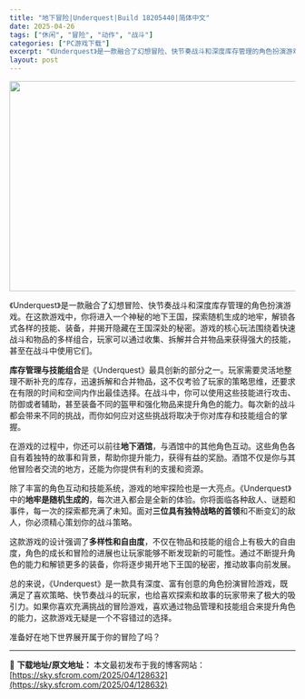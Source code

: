 ```yaml
---
title: "地下冒险|Underquest|Build 18205440|简体中文"
date: 2025-04-26
tags: ["休闲", "冒险", "动作", "战斗"]
categories: ["PC游戏下载"]
excerpt: "《Underquest》是一款融合了幻想冒险、快节奏战斗和深度库存管理的角色扮演游戏。在这款游戏中，你将进入一个神秘的地下王国，探索随机生成的地牢，解锁各式各样的技能、装备，并揭开隐藏在王国深处的秘密。游戏的核心玩法围绕着快速战斗和物品的多样组合，玩家可以通过收集、拆解并合并物品来获得强大的技能，甚&hellip;"
layout: post
---
```


<img class="aligncenter size-full wp-image-128633" src="https://sky.sfcrom.com/wp-content/uploads/2025/04/2025042615235082.webp" alt="" width="660" height="370" />

《Underquest》是一款融合了幻想冒险、快节奏战斗和深度库存管理的角色扮演游戏。在这款游戏中，你将进入一个神秘的地下王国，探索随机生成的地牢，解锁各式各样的技能、装备，并揭开隐藏在王国深处的秘密。游戏的核心玩法围绕着快速战斗和物品的多样组合，玩家可以通过收集、拆解并合并物品来获得强大的技能，甚至在战斗中使用它们。

<strong>库存管理与技能组合</strong>是《Underquest》最具创新的部分之一。玩家需要灵活地整理不断补充的库存，迅速拆解和合并物品，这不仅考验了玩家的策略思维，还要求在有限的时间和空间内作出最佳选择。在战斗中，你可以使用这些技能进行攻击、防御或者辅助，甚至装备不同的盔甲和强化物品来提升角色的能力。每次新的战斗都会带来不同的挑战，而你如何应对这些挑战将取决于你对库存和技能组合的掌握。

在游戏的过程中，你还可以前往<strong>地下酒馆</strong>，与酒馆中的其他角色互动。这些角色各自有着独特的故事和背景，帮助你提升能力，获得有益的奖励。酒馆不仅是你与其他冒险者交流的地方，还能为你提供有利的支援和资源。

除了丰富的角色互动和技能系统，游戏的地牢探险也是一大亮点。《Underquest》中的<strong>地牢是随机生成的</strong>，每次进入都会是全新的体验。你将面临各种敌人、谜题和事件，每一次的探索都充满了未知。面对<strong>三位具有独特战略的首领</strong>和不断变幻的敌人，你必须精心策划你的战斗策略。

这款游戏的设计强调了<strong>多样性和自由度</strong>，不仅在物品和技能的组合上有极大的自由度，角色的成长和冒险的进展也让玩家能够不断发现新的可能性。通过不断提升角色的能力和解锁更多的装备，你将逐步揭开地下王国的秘密，推动故事向前发展。

总的来说，《Underquest》是一款具有深度、富有创意的角色扮演冒险游戏，既满足了喜欢策略、快节奏战斗的玩家，也给喜欢探索和故事的玩家带来了极大的吸引力。如果你喜欢充满挑战的冒险游戏，喜欢通过物品管理和技能组合来提升角色的能力，这款游戏无疑是一个不容错过的选择。

准备好在地下世界展开属于你的冒险了吗？

---
📖 **下载地址/原文地址：** 本文最初发布于我的博客网站：[https://sky.sfcrom.com/2025/04/128632](https://sky.sfcrom.com/2025/04/128632)

